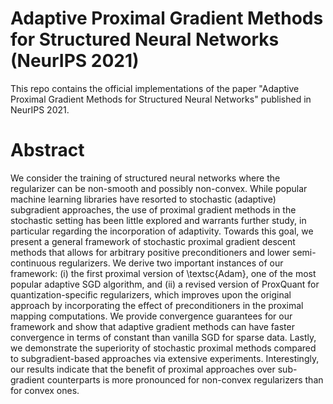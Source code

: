 # Adaptive Proximal Gradient Methods for Structured Neural Networks (NeurIPS 2021)
This repo contains the official implementations of the paper "Adaptive Proximal Gradient Methods for Structured Neural Networks" published in NeurIPS 2021.

# Abstract
We consider the training of structured neural networks where the regularizer can be non-smooth and possibly non-convex. While popular machine learning libraries have resorted to stochastic (adaptive) subgradient approaches, the use of proximal gradient methods in the stochastic setting has been little explored and warrants further study, in particular regarding the incorporation of adaptivity. Towards this goal, we present a general framework of stochastic proximal gradient descent methods that allows for arbitrary positive preconditioners and lower semi-continuous regularizers. We derive two important instances of our framework: (i) the first proximal version of \textsc{Adam}, one of the most popular adaptive SGD algorithm, and (ii) a revised version of ProxQuant for quantization-specific regularizers, which improves upon the original approach by incorporating the effect of preconditioners in the proximal mapping computations. We provide convergence guarantees for our framework and show that adaptive gradient methods can have faster convergence in terms of constant than vanilla SGD for sparse data. Lastly, we demonstrate the superiority of stochastic proximal methods compared to subgradient-based approaches via extensive experiments. Interestingly, our results indicate that the benefit of proximal approaches over sub-gradient counterparts is more pronounced for non-convex regularizers than for convex ones.
